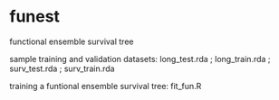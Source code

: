 # funest
functional ensemble survival tree

sample training and validation datasets:
long_test.rda ; long_train.rda ; surv_test.rda ; surv_train.rda

training a funtional ensemble survival tree:
fit_fun.R
